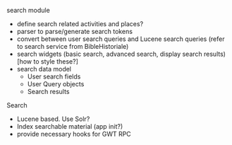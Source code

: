 search module

  * define search related activities and places?
  * parser to parse/generate search tokens
  * convert between user search queries and Lucene search queries (refer to search service from BibleHistoriale)
  * search widgets (basic search, advanced search, display search results) [how to style these?]
  * search data model
    * User search fields
    * User Query objects
    * Search results

Search

  * Lucene based. Use Solr?
  * Index searchable material (app init?)
  * provide necessary hooks for GWT RPC